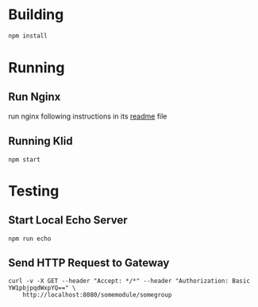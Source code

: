 Building 
========

```bash
npm install 
```

Running
=======

Run Nginx
---------

run nginx following instructions in its [readme](nginx/readme.md) file
 
Running Klid
------------
 
```
npm start
```

Testing
=======

Start Local Echo Server
-----------------------

```
npm run echo
```

Send HTTP Request to Gateway
----------------------------

```
curl -v -X GET --header "Accept: */*" --header "Authorization: Basic YW1pbjpqdWxpYQ==" \
    http://localhost:8080/somemodule/somegroup
```


